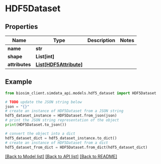 # HDF5Dataset


## Properties

Name | Type | Description | Notes
------------ | ------------- | ------------- | -------------
**name** | **str** |  | 
**shape** | **List[int]** |  | 
**attributes** | [**List[HDF5Attribute]**](HDF5Attribute.md) |  | 

## Example

```python
from biosim_client.simdata_api.models.hdf5_dataset import HDF5Dataset

# TODO update the JSON string below
json = "{}"
# create an instance of HDF5Dataset from a JSON string
hdf5_dataset_instance = HDF5Dataset.from_json(json)
# print the JSON string representation of the object
print(HDF5Dataset.to_json())

# convert the object into a dict
hdf5_dataset_dict = hdf5_dataset_instance.to_dict()
# create an instance of HDF5Dataset from a dict
hdf5_dataset_from_dict = HDF5Dataset.from_dict(hdf5_dataset_dict)
```
[[Back to Model list]](../README.md#documentation-for-models) [[Back to API list]](../README.md#documentation-for-api-endpoints) [[Back to README]](../README.md)


